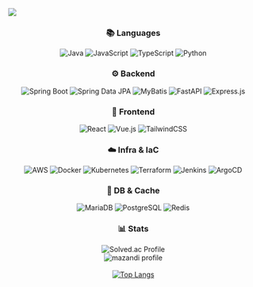 <!-- Header -->
<img src="https://capsule-render.vercel.app/api?type=waving&color=auto&height=150&section=header&text=Cho-Hyun-Seung%27s%20GitHub&fontSize=42" />

<div align="center">

  <!-- Languages -->
  <h3>📚 Languages</h3>
  
  <img alt="Java" src="https://img.shields.io/badge/Java-007396?style=flat&logo=java&logoColor=white"/>
  <img alt="JavaScript" src="https://img.shields.io/badge/JavaScript-F7DF1E?style=flat&logo=javascript&logoColor=black"/>
  <img alt="TypeScript" src="https://img.shields.io/badge/TypeScript-3178C6?style=flat&logo=typescript&logoColor=white"/>
  <img alt="Python" src="https://img.shields.io/badge/Python-3776AB?style=flat&logo=python&logoColor=white"/>
  </br>
  <!-- Backend -->
  <h3>⚙️ Backend</h3>
  <img alt="Spring Boot" src="https://img.shields.io/badge/Spring%20Boot-6DB33F?style=flat&logo=springboot&logoColor=white"/>
  <img alt="Spring Data JPA" src="https://img.shields.io/badge/Spring%20Data%20JPA-6DB33F?style=flat&logo=spring&logoColor=white"/>
  <img alt="MyBatis" src="https://img.shields.io/badge/MyBatis-000000?style=flat&logoColor=white"/>
  <img alt="FastAPI" src="https://img.shields.io/badge/FastAPI-009688?style=flat&logo=fastapi&logoColor=white"/>
  <img alt="Express.js" src="https://img.shields.io/badge/Express.js-000000?style=flat&logo=express&logoColor=white"/>
</br>
  <h3>🎨 Frontend</h3>
  <img alt="React" src="https://img.shields.io/badge/React-61DAFB?style=flat&logo=react&logoColor=black"/>
  <img alt="Vue.js" src="https://img.shields.io/badge/Vue.js-4FC08D?style=flat&logo=vue.js&logoColor=white"/>
  <img alt="TailwindCSS" src="https://img.shields.io/badge/Tailwind_CSS-38B2AC?style=flat&logo=tailwindcss&logoColor=white"/>

  </br>

  <!-- Infra & IaC -->
  <h3>☁️ Infra & IaC</h3>
  <img alt="AWS" src="https://img.shields.io/badge/AWS-FF9900?style=flat&logo=amazonaws&logoColor=white"/>
  <img alt="Docker" src="https://img.shields.io/badge/Docker-2496ED?style=flat&logo=docker&logoColor=white"/>
  <img alt="Kubernetes" src="https://img.shields.io/badge/Kubernetes-326CE5?style=flat&logo=kubernetes&logoColor=white"/>
  <img alt="Terraform" src="https://img.shields.io/badge/Terraform-7B42BC?style=flat&logo=terraform&logoColor=white"/>
  <img alt="Jenkins" src="https://img.shields.io/badge/Jenkins-D24939?style=flat&logo=jenkins&logoColor=white"/>
  <img alt="ArgoCD" src="https://img.shields.io/badge/ArgoCD-EF7B4D?style=flat&logo=argo&logoColor=white"/>

  </br>

  <!-- DB & Cache -->
  <h3>💾 DB &amp; Cache</h3>
  <img alt="MariaDB" src="https://img.shields.io/badge/MariaDB-003545?style=flat&logo=mariadb&logoColor=white"/>
  <img alt="PostgreSQL" src="https://img.shields.io/badge/PostgreSQL-4169E1?style=flat&logo=postgresql&logoColor=white"/>
  <img alt="Redis" src="https://img.shields.io/badge/Redis-DC382D?style=flat&logo=redis&logoColor=white"/>

  </br>

  <!-- Stats -->
  <h3>📊 Stats</h3>
  <img alt="Solved.ac Profile" src="http://mazassumnida.wtf/api/v2/generate_badge?boj=toki0327"/><br/>
  <img alt="mazandi profile" src="http://mazandi.herokuapp.com/api?handle=toki0327&theme=warm"/><br/><br/>

  <a href="https://github.com/anuraghazra/github-readme-stats">
    <img alt="Top Langs" src="https://github-readme-stats.vercel.app/api/top-langs/?username=redcontroller&langs_count=6&layout=compact&theme=tokyonight"/>
  </a>

</div>
